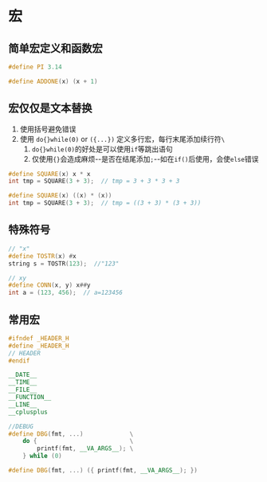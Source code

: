 # 宏

## 简单宏定义和函数宏

```cpp
#define PI 3.14

#define ADDONE(x) (x + 1)
```

## 宏仅仅是文本替换

1. 使用括号避免错误
2. 使用 `do{}while(0)` or `({...})` 定义多行宏，每行末尾添加续行符`\`
   1. `do{}while(0)`的好处是可以使用`if`等跳出语句
   2. 仅使用`{}`会造成麻烦--是否在结尾添加`;`--如在`if()`后使用，会使`else`错误

```cpp
#define SQUARE(x) x * x
int tmp = SQUARE(3 + 3);  // tmp = 3 + 3 * 3 + 3

#define SQUARE(x) ((x) * (x))
int tmp = SQUARE(3 + 3);  // tmp = ((3 + 3) * (3 + 3))
```

## 特殊符号

```cpp
// "x"
#define TOSTR(x) #x
string s = TOSTR(123);  //"123"

// xy
#define CONN(x, y) x##y
int a = (123, 456);  // a=123456
```

## 常用宏

```cpp
#ifndef _HEADER_H
#define _HEADER_H
// HEADER
#endif

__DATE__
__TIME__
__FILE__
__FUNCTION__
__LINE__
__cplusplus

//DEBUG
#define DBG(fmt, ...)             \
    do {                          \
        printf(fmt, __VA_ARGS__); \
    } while (0)

#define DBG(fmt, ...) ({ printf(fmt, __VA_ARGS__); })
```
